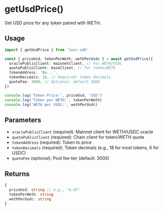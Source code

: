 # getUsdPrice()

Get USD price for any token paired with WETH.

## Usage

```typescript
import { getUsdPrice } from 'levr-sdk'

const { priceUsd, tokenPerWeth, wethPerUsdc } = await getUsdPrice({
  oraclePublicClient: mainnetClient, // For WETH/USDC
  quotePublicClient: baseClient, // For token/WETH
  tokenAddress: '0x...',
  tokenDecimals: 18, // Required: token decimals
  quoteFee: 3000, // Optional: default 3000
})

console.log('Token Price:', priceUsd, 'USD')
console.log('Token per WETH:', tokenPerWeth)
console.log('WETH per USDC:', wethPerUsdc)
```

## Parameters

- `oraclePublicClient` (required): Mainnet client for WETH/USDC oracle
- `quotePublicClient` (required): Chain client for token/WETH quote
- `tokenAddress` (required): Token to price
- `tokenDecimals` (required): Token decimals (e.g., 18 for most tokens, 6 for USDC)
- `quoteFee` (optional): Pool fee tier (default: 3000)

## Returns

```typescript
{
  priceUsd: string // e.g., "0.05"
  tokenPerWeth: string
  wethPerUsdc: string
}
```
